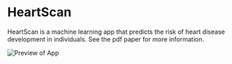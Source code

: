 # HeartScan
HeartScan is a machine learning app that predicts the risk of heart disease development in individuals.
See the pdf paper for more information.

![Preview of App](https://media3.giphy.com/media/juWihbSt9uT3ld2ITC/giphy.gif?style=centerme)
